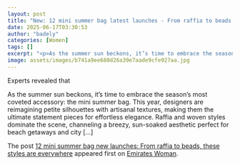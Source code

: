 ```yaml
---
layout: post
title: "New: 12 mini summer bag latest launches - From raffia to beads, these styles are everywhere"
date: 2025-06-17T03:30:53
author: "badely"
categories: [Women]
tags: []
excerpt: "<p>As the summer sun beckons, it’s time to embrace the season’s most coveted accessory - the mini summer bag. This year, designers are reimagining peti"
image: assets/images/b741a9ee680d26a39e7aade9cfe927aa.jpg
---
```


Experts revealed that <p>As the summer sun beckons, it’s time to embrace the season’s most coveted accessory: the mini summer bag. This year, designers are reimagining petite silhouettes with artisanal textures, making them the ultimate statement pieces for effortless elegance. Raffia and woven styles dominate the scene, channeling a breezy, sun-soaked aesthetic perfect for beach getaways and city [&#8230;]</p>
<p>The post <a href="https://emirateswoman.com/summer-mini-bag-new-launches/" rel="nofollow">12 mini summer bag new launches: From raffia to beads, these styles are everywhere</a> appeared first on <a href="https://emirateswoman.com" rel="nofollow">Emirates Woman</a>.</p>

